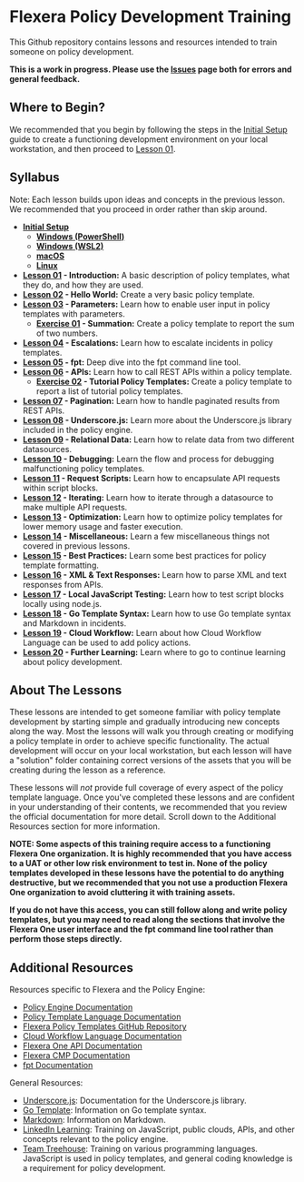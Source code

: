 # Flexera Policy Development Training

This Github repository contains lessons and resources intended to train someone on policy development.

**This is a work in progress. Please use the [Issues](https://github.com/flexera-public/policy_engine_training/issues) page both for errors and general feedback.**

## Where to Begin?

We recommended that you begin by following the steps in the [Initial Setup](https://github.com/flexera-public/policy_engine_training/blob/main/setup/README.md) guide to create a functioning development environment on your local workstation, and then proceed to [Lesson 01](https://github.com/flexera-public/policy_engine_training/blob/main/lessons/01_introduction/README.md).

## Syllabus

Note: Each lesson builds upon ideas and concepts in the previous lesson. We recommended that you proceed in order rather than skip around.

* **[Initial Setup](https://github.com/flexera-public/policy_engine_training/blob/main/setup/README.md)**
  * **[Windows (PowerShell)](https://github.com/flexera-public/policy_engine_training/blob/main/setup/windows_powershell/README.md)**
  * **[Windows (WSL2)](https://github.com/flexera-public/policy_engine_training/blob/main/setup/windows_wsl2/README.md)**
  * **[macOS](https://github.com/flexera-public/policy_engine_training/blob/main/setup/macos/README.md)**
  * **[Linux](https://github.com/flexera-public/policy_engine_training/blob/main/setup/linux/README.md)**
* **[Lesson 01](https://github.com/flexera-public/policy_engine_training/blob/main/lessons/01_introduction/README.md) - Introduction:** A basic description of policy templates, what they do, and how they are used.
* **[Lesson 02](https://github.com/flexera-public/policy_engine_training/blob/main/lessons/02_hello_world/README.md) - Hello World:** Create a very basic policy template.
* **[Lesson 03](https://github.com/flexera-public/policy_engine_training/blob/main/lessons/03_parameters/README.md) - Parameters:** Learn how to enable user input in policy templates with parameters.
  * **[Exercise 01](https://github.com/flexera-public/policy_engine_training/blob/main/exercises/01_summation/README.md) - Summation:** Create a policy template to report the sum of two numbers.
* **[Lesson 04](https://github.com/flexera-public/policy_engine_training/blob/main/lessons/04_escalations/README.md) - Escalations:** Learn how to escalate incidents in policy templates.
* **[Lesson 05](https://github.com/flexera-public/policy_engine_training/blob/main/lessons/05_fpt/README.md) - fpt:** Deep dive into the fpt command line tool.
* **[Lesson 06](https://github.com/flexera-public/policy_engine_training/blob/main/lessons/06_api/README.md) - APIs:** Learn how to call REST APIs within a policy template.
  * **[Exercise 02](https://github.com/flexera-public/policy_engine_training/blob/main/exercises/02_tutorial_templates/README.md) - Tutorial Policy Templates:** Create a policy template to report a list of tutorial policy templates.
* **[Lesson 07](https://github.com/flexera-public/policy_engine_training/blob/main/lessons/07_pagination/README.md) - Pagination:** Learn how to handle paginated results from REST APIs.
* **[Lesson 08](https://github.com/flexera-public/policy_engine_training/blob/main/lessons/08_underscore/README.md) - Underscore.js:** Learn more about the Underscore.js library included in the policy engine.
* **[Lesson 09](https://github.com/flexera-public/policy_engine_training/blob/main/lessons/09_relational_data/README.md) - Relational Data:** Learn how to relate data from two different datasources.
* **[Lesson 10](https://github.com/flexera-public/policy_engine_training/blob/main/lessons/10_debugging/README.md) - Debugging:** Learn the flow and process for debugging malfunctioning policy templates.
* **[Lesson 11](https://github.com/flexera-public/policy_engine_training/blob/main/lessons/11_request_scripts/README.md) - Request Scripts:** Learn how to encapsulate API requests within script blocks.
* **[Lesson 12](https://github.com/flexera-public/policy_engine_training/blob/main/lessons/12_iterating/README.md) - Iterating:** Learn how to iterate through a datasource to make multiple API requests.
* **[Lesson 13](https://github.com/flexera-public/policy_engine_training/blob/main/lessons/13_optimization/README.md) - Optimization:** Learn how to optimize policy templates for lower memory usage and faster execution.
* **[Lesson 14](https://github.com/flexera-public/policy_engine_training/blob/main/lessons/14_misc/README.md) - Miscellaneous:** Learn a few miscellaneous things not covered in previous lessons.
* **[Lesson 15](https://github.com/flexera-public/policy_engine_training/blob/main/lessons/15_best_practices/README.md) - Best Practices:** Learn some best practices for policy template formatting.
* **[Lesson 16](https://github.com/flexera-public/policy_engine_training/blob/main/lessons/16_xml/README.md) - XML & Text Responses:** Learn how to parse XML and text responses from APIs.
* **[Lesson 17](https://github.com/flexera-public/policy_engine_training/blob/main/lessons/17_local_js/README.md) - Local JavaScript Testing:** Learn how to test script blocks locally using node.js.
* **[Lesson 18](https://github.com/flexera-public/policy_engine_training/blob/main/lessons/18_go_template/README.md) - Go Template Syntax:** Learn how to use Go template syntax and Markdown in incidents.
* **[Lesson 19](https://github.com/flexera-public/policy_engine_training/blob/main/lessons/19_cwf/README.md) - Cloud Workflow:** Learn about how Cloud Workflow Language can be used to add policy actions.
* **[Lesson 20](https://github.com/flexera-public/policy_engine_training/blob/main/lessons/20_further_learning/README.md) - Further Learning:** Learn where to go to continue learning about policy development.

## About The Lessons

These lessons are intended to get someone familiar with policy template development by starting simple and gradually introducing new concepts along the way. Most the lessons will walk you through creating or modifying a policy template in order to achieve specific functionality. The actual development will occur on your local workstation, but each lesson will have a "solution" folder containing correct versions of the assets that you will be creating during the lesson as a reference.

These lessons will *not* provide full coverage of every aspect of the policy template language. Once you've completed these lessons and are confident in your understanding of their contents, we recommended that you review the official documentation for more detail. Scroll down to the Additional Resources section for more information.

**NOTE: Some aspects of this training require access to a functioning Flexera One organization. It is highly recommended that you have access to a UAT or other low risk environment to test in. None of the policy templates developed in these lessons have the potential to do anything destructive, but we recommended that you not use a production Flexera One organization to avoid cluttering it with training assets.**

**If you do not have this access, you can still follow along and write policy templates, but you may need to read along the sections that involve the Flexera One user interface and the fpt command line tool rather than perform those steps directly.**

## Additional Resources

Resources specific to Flexera and the Policy Engine:

* [Policy Engine Documentation](https://docs.flexera.com/flexera/EN/Automation/AboutPolicies.htm)
* [Policy Template Language Documentation](https://docs.flexera.com/flexera/EN/Automation/PTL.htm)
* [Flexera Policy Templates GitHub Repository](https://github.com/flexera-public/policy_templates)
* [Cloud Workflow Language Documentation](https://docs.flexera.com/flexera/EN/Automation/CWL.htm)
* [Flexera One API Documentation](https://developer.flexera.com/)
* [Flexera CMP Documentation](https://docs.rightscale.com/)
* [fpt Documentation](https://github.com/flexera-public/policy_sdk/blob/master/cmd/fpt/README.md)

General Resources:

* [Underscore.js](https://underscorejs.org/): Documentation for the Underscore.js library.
* [Go Template](https://pkg.go.dev/text/template): Information on Go template syntax.
* [Markdown](https://www.markdownguide.org/): Information on Markdown.
* [LinkedIn Learning](https://www.linkedin.com/learning/): Training on JavaScript, public clouds, APIs, and other concepts relevant to the policy engine.
* [Team Treehouse](https://teamtreehouse.com/): Training on various programming languages. JavaScript is used in policy templates, and general coding knowledge is a requirement for policy development.
